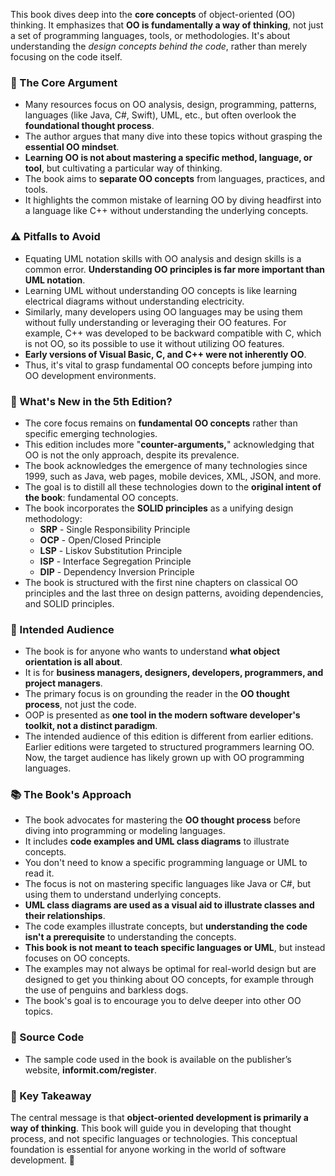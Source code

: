 This book dives deep into the **core concepts** of object-oriented (OO) thinking. It emphasizes that **OO is fundamentally a way of thinking**, not just a set of programming languages, tools, or methodologies. It's about understanding the _design concepts behind the code_, rather than merely focusing on the code itself.

### 🤔 The Core Argument

- Many resources focus on OO analysis, design, programming, patterns, languages (like Java, C#, Swift), UML, etc., but often overlook the **foundational thought process**.
- The author argues that many dive into these topics without grasping the **essential OO mindset**.
- **Learning OO is not about mastering a specific method, language, or tool**, but cultivating a particular way of thinking.
- The book aims to **separate OO concepts** from languages, practices, and tools.
- It highlights the common mistake of learning OO by diving headfirst into a language like C++ without understanding the underlying concepts.

### ⚠️ Pitfalls to Avoid

- Equating UML notation skills with OO analysis and design skills is a common error. **Understanding OO principles is far more important than UML notation**.
- Learning UML without understanding OO concepts is like learning electrical diagrams without understanding electricity.
- Similarly, many developers using OO languages may be using them without fully understanding or leveraging their OO features. For example, C++ was developed to be backward compatible with C, which is not OO, so its possible to use it without utilizing OO features.
- **Early versions of Visual Basic, C, and C++ were not inherently OO**.
- Thus, it's vital to grasp fundamental OO concepts before jumping into OO development environments.

### 🔄 What's New in the 5th Edition?

- The core focus remains on **fundamental OO concepts** rather than specific emerging technologies.
- This edition includes more "**counter-arguments,**" acknowledging that OO is not the only approach, despite its prevalence.
- The book acknowledges the emergence of many technologies since 1999, such as Java, web pages, mobile devices, XML, JSON, and more.
- The goal is to distill all these technologies down to the **original intent of the book**: fundamental OO concepts.
- The book incorporates the **SOLID principles** as a unifying design methodology:
    - **SRP** - Single Responsibility Principle
    - **OCP** - Open/Closed Principle
    - **LSP** - Liskov Substitution Principle
    - **ISP** - Interface Segregation Principle
    - **DIP** - Dependency Inversion Principle
- The book is structured with the first nine chapters on classical OO principles and the last three on design patterns, avoiding dependencies, and SOLID principles.

### 🎯 Intended Audience

- The book is for anyone who wants to understand **what object orientation is all about**.
- It is for **business managers, designers, developers, programmers, and project managers**.
- The primary focus is on grounding the reader in the **OO thought process**, not just the code.
- OOP is presented as **one tool in the modern software developer's toolkit, not a distinct paradigm**.
- The intended audience of this edition is different from earlier editions. Earlier editions were targeted to structured programmers learning OO. Now, the target audience has likely grown up with OO programming languages.

### 📚 The Book's Approach

- The book advocates for mastering the **OO thought process** before diving into programming or modeling languages.
- It includes **code examples and UML class diagrams** to illustrate concepts.
- You don't need to know a specific programming language or UML to read it.
- The focus is not on mastering specific languages like Java or C#, but using them to understand underlying concepts.
- **UML class diagrams are used as a visual aid to illustrate classes and their relationships**.
- The code examples illustrate concepts, but **understanding the code isn't a prerequisite** to understanding the concepts.
- **This book is not meant to teach specific languages or UML**, but instead focuses on OO concepts.
- The examples may not always be optimal for real-world design but are designed to get you thinking about OO concepts, for example through the use of penguins and barkless dogs.
- The book's goal is to encourage you to delve deeper into other OO topics.

### 💾 Source Code

- The sample code used in the book is available on the publisher’s website, **informit.com/register**.

### 🔑 Key Takeaway

The central message is that **object-oriented development is primarily a way of thinking**. This book will guide you in developing that thought process, and not specific languages or technologies. This conceptual foundation is essential for anyone working in the world of software development. 🚀